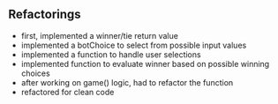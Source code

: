 ## Refactorings
- first, implemented a winner/tie return value
- implemented a botChoice to select from possible input values
- implemented a function to handle user selections
- implemented function to evaluate winner based on possible winning choices
- after working on game() logic, had to refactor the function
- refactored for clean code